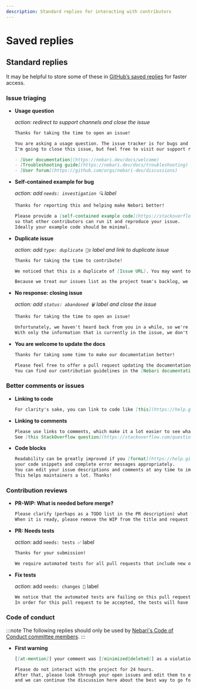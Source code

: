 ```yaml
---
description: Standard replies for interacting with contributors
---
```


# Saved replies

## Standard replies

It may be helpful to store some of these in [GitHub’s saved replies](https://github.com/settings/replies/) for faster access.

### Issue triaging

- **Usage question**

  _action: redirect to support channels and close the issue_

  ```md
  Thanks for taking the time to open an issue!

  You are asking a usage question. The issue tracker is for bugs and new features.
  I'm going to close this issue, but feel free to visit our support resources:

  - [User documentation](https://nebari.dev/docs/welcome)
  - [Troubleshooting guide](https://nebari.dev/docs/troubleshooting)
  - [User forum](https://github.com/orgs/nebari-dev/discussions)
  ```

- **Self-contained example for bug**

  _action: add `needs: investigation 🔍` label_

  ```md
  Thanks for reporting this and helping make Nebari better!

  Please provide a [self-contained example code](https://stackoverflow.com/help/mcve), including imports and data (if possible),
  so that other contributors can run it and reproduce your issue.
  Ideally your example code should be minimal.
  ```

- **Duplicate issue**

  _action: add `type: duplicate 👯‍♀️` label and link to duplicate issue_

  ```md
  Thanks for taking the time to contribute!

  We noticed that this is a duplicate of [Issue URL]. You may want to subscribe there for updates.

  Because we treat our issues list as the project team's backlog, we close duplicates to focus our work and not have to touch the same chunk of code for the same reason multiple times. This is also why we may mark something as duplicate that isn't an exact duplicate but is closely related.
  ```

- **No response: closing issue**

  _action: add `status: abandoned 🗑` label and close the issue_

  ```md
  Thanks for taking the time to open an issue!

  Unfortunately, we haven't heard back from you in a while, so we're going to close this issue.
  With only the information that is currently in the issue, we don't have enough information to take action. I'm going to close this but don't hesitate to reach out if you have or find the answers we need, we'll be happy to reopen the issue.
  ```

- **You are welcome to update the docs**

  ```md
  Thanks for taking some time to make our documentation better!

  Please feel free to offer a pull request updating the documentation if you feel it could be improved.
  You can find our contribution guidelines in the [Nebari documentation](https://nebari.dev/community)
  ```

### Better comments or issues

- **Linking to code**

  ```md
  For clarity's sake, you can link to code like [this](https://help.github.com/articles/creating-a-permanent-link-to-a-code-snippet/).
  ```

- **Linking to comments**

  ```md
  Please use links to comments, which make it a lot easier to see what you are referring to, rather than linking to the issue.
  See [this StackOverflow question](https://stackoverflow.com/questions/25163598/how-do-i-reference-a-specific-issue-comment-on-github) for more details.
  ```

- **Code blocks**

  ```md
  Readability can be greatly improved if you [format](https://help.github.com/articles/creating-and-highlighting-code-blocks/)
  your code snippets and complete error messages appropriately.
  You can edit your issue descriptions and comments at any time to improve readability.
  This helps maintainers a lot. Thanks!
  ```

### Contribution reviews

- **PR-WIP: What is needed before merge?**

  ```md
  Please clarify (perhaps as a TODO list in the PR description) what work you believe still needs to be done before it can be reviewed for merge.
  When it is ready, please remove the WIP from the title and request a review from a maintainer.
  ```

- **PR: Needs tests**

  _action_: add `needs: tests ✅` label

  ```md
  Thanks for your submission!

  We require automated tests for all pull requests that include new or changed code. We do this so that we can ensure that we don't accidentally break your shiny new code the next time we or some other contributor submits a change. If you need help writing automated tests, check out {{the community forum and/or documentation}}. There are a bunch of helpful community members that should be willing to point you in the right direction.
  ```

- **Fix tests**

  _action_: add `needs: changes 🧱` label

  ```md
  We notice that the automated tests are failing on this pull request. In our investigation it appears that the failing tests are caused by your changes.
  In order for this pull request to be accepted, the tests will have to be fixeed.
  ```

### Code of conduct

:::note
The following replies should only be used by [Nebari's Code of Conduct committee members][nebari-coc-committee].
:::

- **First warning**

  ```md
  [[at-mention]] your comment was [[minimized|deleted]] as a violation of the [Nebari Code of Conduct](https://github.com/nebari-dev/governance/blob/main/CODE_OF_CONDUCT.md). You may consider this an official warning.

  Please do not interact with the project for 24 hours.
  After that, please look through your open issues and edit them to ensure they're entirely on-topic,
  and we can continue the discussion here about the best way to go forward.
  ```

<!-- Links -->

[nebari-coc-committee]: https://github.com/nebari-dev/governance/blob/main/code-of-conduct/coc_enforcement.md#the-code-of-conduct-committee
